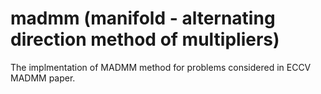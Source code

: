 # madmm (manifold - alternating direction method of multipliers)
The implmentation of MADMM method for problems considered in ECCV MADMM paper. 
